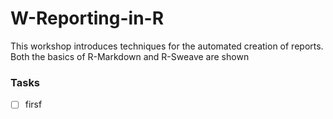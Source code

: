 # W-Reporting-in-R
This workshop introduces techniques for the automated creation of reports. Both the basics of R-Markdown and R-Sweave are shown

### Tasks
  - [ ] firsf